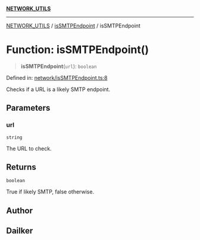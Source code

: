 [**NETWORK_UTILS**](../../README.md)

***

[NETWORK_UTILS](../../README.md) / [isSMTPEndpoint](../README.md) / isSMTPEndpoint

# Function: isSMTPEndpoint()

> **isSMTPEndpoint**(`url`): `boolean`

Defined in: [network/isSMTPEndpoint.ts:8](https://github.com/dailker/everyutil-js/blob/7799f3f003cb23f425be3f1c83c38483e2648188/src/network/isSMTPEndpoint.ts#L8)

Checks if a URL is a likely SMTP endpoint.

## Parameters

### url

`string`

The URL to check.

## Returns

`boolean`

True if likely SMTP, false otherwise.

## Author

## Dailker
